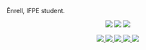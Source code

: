 Ênrell, IFPE student.
<div align="center">
  
  <a href="https://instagram.com/enrellsan" target="_blank"><img src="https://img.shields.io/badge/-Instagram-%23E4405F?style=for-the-badge&logo=instagram&logoColor=white" target="_blank"></a>
  <a href = "mailto:enrellsa10@proton.me"><img src="https://img.shields.io/badge/-Gmail-%23333?style=for-the-badge&logo=gmail&logoColor=white" target="_blank"></a>
  <a href="https://www.linkedin.com/in/enrell" target="_blank"><img src="https://img.shields.io/badge/-LinkedIn-%230077B5?style=for-the-badge&logo=linkedin&logoColor=white" target="_blank"></a>
 
</div>

<div align="center">
  <a href="https://github.com/vn7n24fzkq/github-profile-summary-cards">
    <img src="http://github-profile-summary-cards.vercel.app/api/cards/profile-details?username=enrell&theme=tokyonight" />
  </a>
  <a href="https://github.com/vn7n24fzkq/github-profile-summary-cards">
    <img src="http://github-profile-summary-cards.vercel.app/api/cards/stats?username=enrell&theme=tokyonight" />
    <img src="http://github-profile-summary-cards.vercel.app/api/cards/repos-per-language?username=enrell&theme=tokyonight&exclude=HTML,CSS,Vue" />
    <img src="http://github-profile-summary-cards.vercel.app/api/cards/most-commit-language?username=enrell&theme=tokyonight&exclude=HTML,CSS,Vue" />
  </a>
  <a href="https://github.com/vn7n24fzkq/github-profile-summary-cards">
    <img src="http://github-profile-summary-cards.vercel.app/api/cards/productive-time?username=enrell&theme=tokyonight&utcOffset=+3" />
  </a>
</div>
